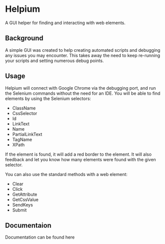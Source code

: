 # Helpium
A GUI helper for finding and interacting with web elements.
## Background
A simple GUI was created to help creating automated scripts and debugging any issues you may encounter. This takes away the need to keep re-running your scripts and setting numerous debug points. 
## Usage
Helpium will connect with Google Chrome via the debugging port, and run the Selenium commands without the need for an IDE. You will be able to find elements by using the Selenium selectors:
* ClassName
* CssSelector
* Id
* LinkText
* Name
* PartialLinkText
* TagName
* XPath

If the element is found, it will add a red border to the element. It will also feedback and let you know how many elements were found with the given selector.

You can also use the standard methods with a web element:
* Clear
* Click
* GetAttribute
* GetCssValue
* SendKeys
* Submit

## Documentaion
Documentation can be found here
